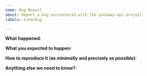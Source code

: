 ```yaml
---
name: Bug Report
about: Report a bug encountered with the gateway-api project
labels: kind/bug

---
```

<!-- Please use this template while reporting a bug and provide as much info as possible.
Not doing so may result in your bug not being addressed in a timely manner. Thank you!
-->

**What happened**:

**What you expected to happen**:

**How to reproduce it (as minimally and precisely as possible)**:

**Anything else we need to know?**:
